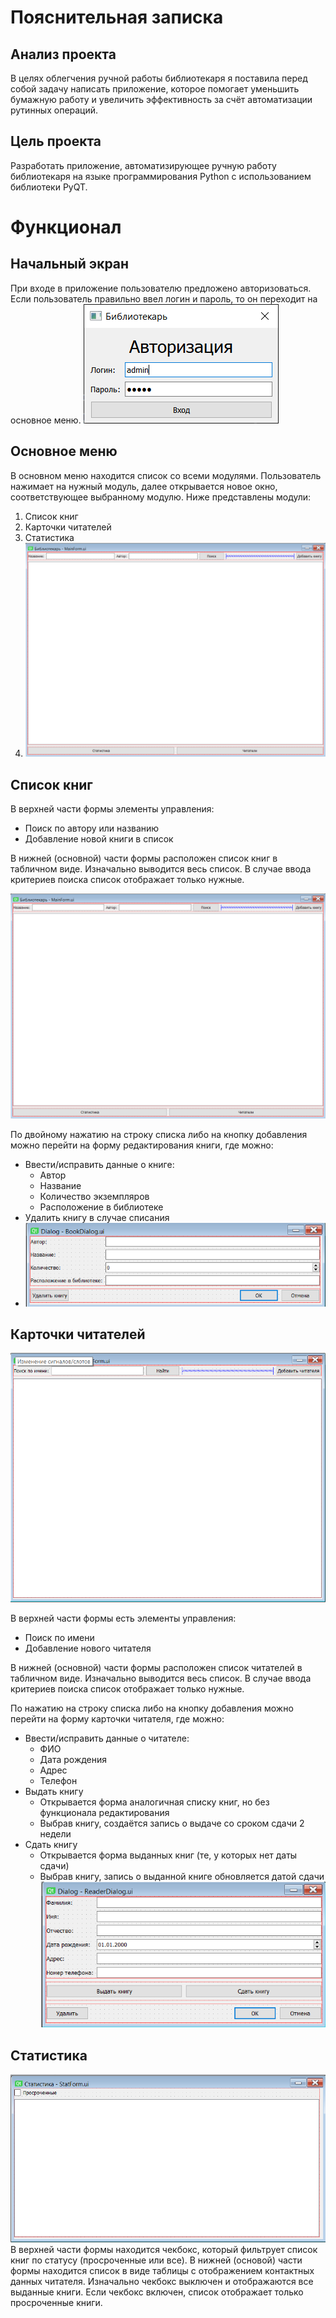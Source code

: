 #  Пояснительная записка

##  Анализ проекта

В целях облегчения ручной работы библиотекаря я поставила перед собой задачу написать приложение, которое помогает уменьшить бумажную работу и увеличить эффективность за счёт автоматизации рутинных операций.

##  Цель проекта

Разработать приложение, автоматизирующее ручную работу библиотекаря на языке программирования Python с использованием библиотеки PyQT.


#  Функционал

##  Начальный экран

При входе в приложение пользователю предложено авторизоваться. Если пользователь правильно ввел логин и пароль, то он переходит на основное меню.
![Форма логина](images/login.png)

##  Основное меню

В основном меню находится список со всеми модулями. Пользователь нажимает на нужный модуль, далее открывается новое окно, соответствующее выбранному модулю. Ниже представлены модули:
1. Список книг
2. Карточки читателей
3. Статистика
4. ![Форма логина](images/MainForm.png)

##  Список книг


В верхней части формы элементы управления:
* Поиск по автору или названию
* Добавление новой книги в список

В нижней (основной) части формы расположен список книг в табличном виде. Изначально выводится весь список. В случае ввода критериев поиска список отображает только нужные.

![Форма логина](images/MainForm.png)

По двойному нажатию на строку списка либо на кнопку добавления можно перейти на форму редактирования книги, где можно:
* Ввести/исправить данные о книге:
  * Автор
  * Название
  * Количество экземпляров
  * Расположение в библиотеке
* Удалить книгу в случае списания
* ![Форма логина](images/BookDialog.png)


##  Карточки читателей

![Форма логина](images/ReaderForm.png)

В верхней части формы есть элементы управления:
* Поиск по имени
* Добавление нового читателя

В нижней (основной) части формы расположен список читателей в табличном виде.
Изначально выводится весь список. В случае ввода критериев поиска список отображает только нужные.

По нажатию на строку списка либо на кнопку добавления можно перейти на форму карточки читателя, где можно:
* Ввести/исправить данные о читателе:
  * ФИО
  * Дата рождения
  * Адрес
  * Телефон
* Выдать книгу
  * Открывается форма аналогичная списку книг, но без функционала редактирования
  * Выбрав книгу, создаётся запись о выдаче со сроком сдачи 2 недели
* Сдать книгу
  * Открывается форма выданных книг (те, у которых нет даты сдачи)
  * Выбрав книгу, запись о выданной книге обновляется датой сдачи
![Форма логина](images/ReaderDialog.png)

##  Статистика

![Форма логина](images/StatForm.png)
В верхней части формы находится чекбокс, который фильтрует список книг по статусу (просроченные или все).
В нижней (основой) части формы находится список в виде таблицы с отображением контактных данных читателя.
Изначально чекбокс выключен и отображаются все выданные книги. Если чекбокс включен, список отображает только просроченные книги.
